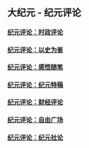 ## 大纪元 - 纪元评论

#### [纪元评论：时政评论](indexes/nsc1025/README.md?10280330)
#### [纪元评论：以史为鉴](indexes/nsc1028/README.md?10280330)
#### [纪元评论：感悟随笔](indexes/nsc1035/README.md?10280330)
#### [纪元评论：纪元特稿](indexes/nsc424/README.md?10280330)
#### [纪元评论：财经评论](indexes/nsc1026/README.md?10280330)
#### [纪元评论：自由广场](indexes/nsc993/README.md?10280330)
#### [纪元评论：纪元社论](indexes/nsc422/README.md?10280330)
